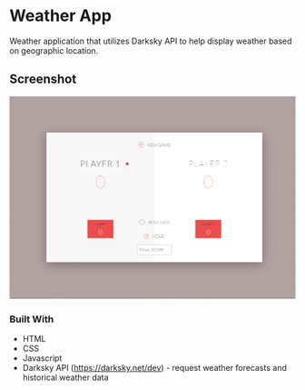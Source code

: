# Weather App

Weather application that utilizes Darksky API to help display weather based on geographic location.

## Screenshot

![photo-of-game](https://github.com/codewithsrobins1/PigGame/blob/master/readmeImg.PNG?raw=true)

### Built With

* HTML
* CSS
* Javascript
* Darksky API (https://darksky.net/dev) - request weather forecasts and historical weather data 
